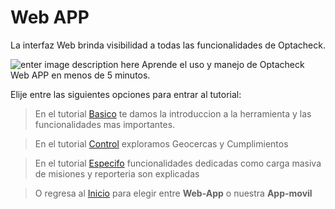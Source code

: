 
# Web APP

La interfaz Web brinda visibilidad a todas las funcionalidades de Optacheck. 

![enter image description here](https://hook-docs.s3.amazonaws.com/images/collage1.png)
Aprende el uso y manejo de Optacheck Web APP en menos de 5 minutos. 

Elije entre las siguientes opciones para entrar al tutorial:
> En el tutorial [Basico](/v1/web-app/basico/introduccion.html) te damos la introduccion a la herramienta y las funcionalidades mas importantes. 

> En el tutorial [Control](https://stackedit.io/) exploramos Geocercas y Cumplimientos 

 > En el tutorial [Especifo](https://stackedit.io/) funcionalidades dedicadas como carga masiva de misiones y reporteria son explicadas

> O regresa al [Inicio](https://docs.optacheck.com/v1/) para elegir entre **Web-App** o nuestra **App-movil**

<!--stackedit_data:
eyJoaXN0b3J5IjpbLTE2ODgzMzE5MCwxMzUwODIzODI3LC0xNT
E4Mzk0MjMwXX0=
-->